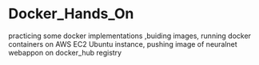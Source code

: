 # Docker_Hands_On
practicing some docker implementations ,buiding images, running docker containers on AWS EC2 Ubuntu instance, pushing image of neuralnet webappon on docker_hub registry
